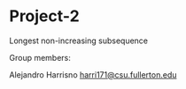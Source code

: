 # Project-2
Longest non-increasing subsequence

Group members:

Alejandro Harrisno harri171@csu.fullerton.edu
